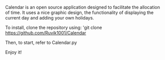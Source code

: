 Calendar is an open source application designed to facilitate the allocation of time. It uses a nice graphic design, the functionality of displaying the current day and adding your own holidays.

To install, clone the repository using:
'git clone https://github.com/Ruvik1001/Calendar

Then, to start, refer to Calendar.py 

Enjoy it!